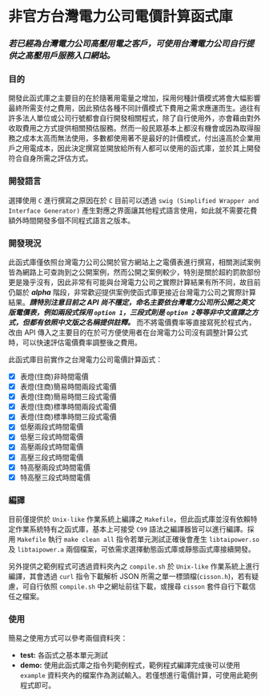 # **非官方台灣電力公司電價計算函式庫**
### ***若已經為台灣電力公司高壓用電之客戶，可使用台灣電力公司自行提供之高壓用戶服務入口網站。***

### **目的**
開發此函式庫之主要目的在於隨著用電量之增加，採用何種計價模式將會大幅影響最終所需支付之費用，因此預估各種不同計價模式下費用之需求應運而生。過往有許多法人單位或公司行號都會自行開發相關程式，除了自行使用外，亦會藉由對外收取費用之方式提供相關預估服務。然而一般民眾基本上都沒有機會或因為取得服務之成本太高而無法使用，多數都使用著不是最好的計價模式，付出遠高於企業用戶之用電成本，因此決定撰寫並開放給所有人都可以使用的函式庫，並於其上開發符合自身所需之評估方式。

### **開發語言**
選擇使用 `C` 進行撰寫之原因在於 `C` 目前可以透過 `swig (Simplified Wrapper and Interface Generator)` 產生對應之界面讓其他程式語言使用，如此就不需要花費額外時間開發多個不同程式語言之版本。


### **開發現況**
此函式庫僅依照台灣電力公司公開於官方網站上之電價表進行撰寫，相關測試案例皆為網路上可查詢到之公開案例，然而公開之案例較少，特別是關於超約罰款部份更是幾乎沒有，因此非常有可能與台灣電力公司之實際計算結果有所不同，故目前仍屬於 ***alpha*** 階段，非常歡迎提供案例使函式庫更接近台灣電力公司之實際計算結果。***請特別注意目前之 API 尚不穩定，命名主要依台灣電力公司所公開之英文版電價表，例如兩段式採用 `option 1`，三段式則是 `option 2`等等非中文直譯之方式，但都有依照中文版之名稱提供註釋。*** 而不將電價費率等直接寫死於程式內，改由 API 傳入之主要目的在於可方便使用者在台灣電力公司沒有調整計算公式時，可以快速評估電價費率調整後之費用。

此函式庫目前實作之台灣電力公司電價計算函式：
- [x] 表燈(住商)非時間電價
- [x] 表燈(住商)簡易時間兩段式電價
- [x] 表燈(住商)簡易時間三段式電價
- [x] 表燈(住商)標準時間兩段式電價
- [x] 表燈(住商)標準時間三段式電價
- [x] 低壓兩段式時間電價
- [x] 低壓三段式時間電價
- [x] 高壓兩段式時間電價
- [x] 高壓三段式時間電價
- [x] 特高壓兩段式時間電價
- [x] 特高壓三段式時間電價

### **編譯**
目前僅提供於 `Unix-like` 作業系統上編譯之 `Makefile`，但此函式庫並沒有依賴特定作業系統特有之函式庫，基本上可接受 `C99` 語法之編譯器皆可以進行編譯。採用 `Makefile` 執行 `make clean all` 指令若單元測試正確後會產生 `libtaipower.so` 及 `libtaipower.a` 兩個檔案，可依需求選擇動態函式庫或靜態函式庫接續開發。

另外提供之範例程式可透過資料夾內之 `compile.sh` 於 `Unix-like` 作業系統上進行編譯，其會透過 `curl` 指令下載解析 JSON 所需之單一標頭檔(`cisson.h`)，若有疑慮，可自行依照 `compile.sh` 中之網址前往下載，或搜尋 `cisson` 套件自行下載信任之檔案。

### **使用**
簡易之使用方式可以參考兩個資料夾：
- **test:** 各函式之基本單元測試
- **demo:** 使用此函式庫之指令列範例程式，範例程式編譯完成後可以使用  `example` 資料夾內的檔案作為測試輸入。若僅想進行電價計算，可使用此範例程式即可。